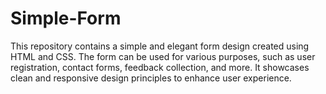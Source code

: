 # Simple-Form
This repository contains a simple and elegant form design created using HTML and CSS. The form can be used for various purposes, such as user registration, contact forms, feedback collection, and more. It showcases clean and responsive design principles to enhance user experience.
